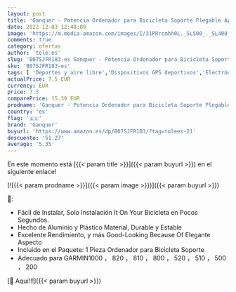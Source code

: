 ```yaml
---
layout: post
title: 'Ganquer - Potencia Ordenador para Bicicleta Soporte Plegable Apoyo GPS Ciclismo Cronómetro para Garmin Edge - Negro'
date: 2022-12-03 12:48:09
image: 'https://m.media-amazon.com/images/I/31PRrcmhh0L._SL500_._SL400_.jpg'
comments: true
category: ofertas
author: 'tole.es'
slug: 'B07SJFR183-es Ganquer - Potencia Ordenador para Bicicleta Soporte...'
sku: 'B07SJFR183-es'
tags: [ 'Deportes y aire libre','Dispositivos GPS deportivos','Electrónica y dispositivos para el deporte','GPS para ciclismo','bicicleta','ganquer','🇪🇸', ]
actualPrice: 7.5 EUR
currency: EUR
price: 7.5
comparePrice: 15.39 EUR
prodname: 'Ganquer - Potencia Ordenador para Bicicleta Soporte Plegable Apoyo GPS Ciclismo Cronómetro para Garmin Edge - Negro'
country: 'es'
flag: '🇪🇸'
brand: 'Ganquer'
buyurl: 'https://www.amazon.es/dp/B07SJFR183/?tag=tolees-21'
descuento: '51.27'
average: '5.35'
---
```


En este momento está [{{< param title >}}]({{< param buyurl >}}) en el siguiente enlace!

[![{{< param prodname >}}]({{< param image >}})]({{< param buyurl >}})

🔎:

- Fácil de Instalar, Solo Instalación It On Your Bicicleta en Pocos Segundos.
- Hecho de Aluminio y Plástico Material, Durable y Estable
- Excelente Rendimiento, y más Good-Looking Because Of Elegante Aspecto
- Incluido en el Paquete: 1 Pieza Ordenador para Bicicleta Soporte
- Adecuado para GARMIN1000 ， 820 ， 810 ， 800 ， 520 ， 510 ， 500 ， 200

[🛒 Aquí!!!]({{< param buyurl >}})
